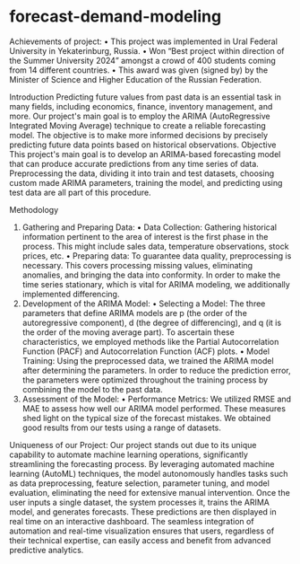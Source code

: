 # forecast-demand-modeling


Achievements of project:
•	This project was implemented in Ural Federal University in Yekaterinburg, Russia.
•	Won “Best project within direction of the Summer University 2024” amongst a crowd of 400 students coming from 14 different countries.
•	This award was given (signed by) by the Minister of Science and Higher Education of the Russian Federation.


Introduction
Predicting future values from past data is an essential task in many fields, including economics, finance, inventory management, and more. Our project's main goal is to employ the ARIMA (AutoRegressive Integrated Moving Average) technique to create a reliable forecasting model. The objective is to make more informed decisions by precisely predicting future data points based on historical observations.
Objective
This project's main goal is to develop an ARIMA-based forecasting model that can produce accurate predictions from any time series of data. Preprocessing the data, dividing it into train and test datasets, choosing custom made ARIMA parameters, training the model, and predicting using test data are all part of this procedure. 


Methodology 
1. Gathering and Preparing Data:
•	Data Collection: Gathering historical information pertinent to the area of interest is the first phase in the process. This might include sales data, temperature observations, stock prices, etc.
•	Preparing data: To guarantee data quality, preprocessing is necessary. This covers processing missing values, eliminating anomalies, and bringing the data into conformity. In order to make the time series stationary, which is vital for ARIMA modeling, we additionally implemented differencing.
2. Development of the ARIMA Model:
•	Selecting a Model: The three parameters that define ARIMA models are p (the order of the autoregressive component), d (the degree of differencing), and q (it is the order of the moving average part). To ascertain these characteristics, we employed methods like the Partial Autocorrelation Function (PACF) and Autocorrelation Function (ACF) plots.
•	Model Training: Using the preprocessed data, we trained the ARIMA model after determining the parameters. In order to reduce the prediction error, the parameters were optimized throughout the training process by combining the model to the past data.
3. Assessment of the Model:
•	Performance Metrics: We utilized RMSE and MAE to assess how well our ARIMA model performed. These measures shed light on the typical size of the forecast mistakes. We obtained good results from our tests using a range of datasets.


Uniqueness of our Project:
Our project stands out due to its unique capability to automate machine learning operations, significantly streamlining the forecasting process. By leveraging automated machine learning (AutoML) techniques, the model autonomously handles tasks such as data preprocessing, feature selection, parameter tuning, and model evaluation, eliminating the need for extensive manual intervention. Once the user inputs a single dataset, the system processes it, trains the ARIMA model, and generates forecasts. These predictions are then displayed in real time on an interactive dashboard. The seamless integration of automation and real-time visualization ensures that users, regardless of their technical expertise, can easily access and benefit from advanced predictive analytics.
